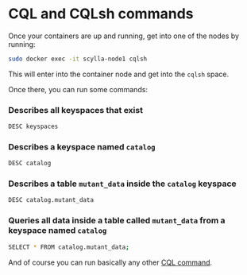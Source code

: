 # CQL and CQLsh commands
Once your containers are up and running, get into one of the nodes by running:
```bash
sudo docker exec -it scylla-node1 cqlsh
```
This will enter into the container node and get into the `cqlsh` space.

Once there, you can run some commands:

### Describes all keyspaces that exist
```bash
DESC keyspaces
```
### Describes a keyspace named `catalog`
```bash
DESC catalog
```
### Describes a table `mutant_data` inside the `catalog` keyspace
```bash
DESC catalog.mutant_data
```
### Queries all data inside a table called `mutant_data` from a keyspace named `catalog`
```bash
SELECT * FROM catalog.mutant_data;
```
And of course you can run basically any other [CQL command].

[CQL command]: (https://docs.datastax.com/en/cql-oss/3.x/cql/cql_reference/cqlSelect.html)